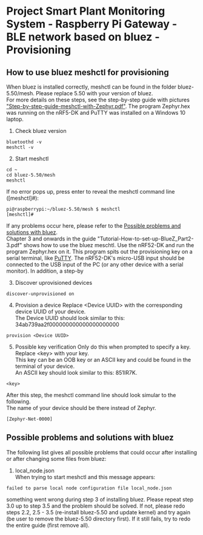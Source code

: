 # Project Smart Plant Monitoring System - Raspberry Pi Gateway - BLE network based on bluez - Provisioning
## How to use bluez meshctl for provisioning
When bluez is installed correctly, meshctl can be found in the folder bluez-5.50/mesh. Please replace 5.50 with your version of bluez.\
For more details on these steps, see the step-by-step guide with pictures ["Step-by-step-guide-meshctl-with-Zephyr.pdf"](Step-by-step-guide-meshctl-with-Zephyr.pdf). The program Zephyr.hex was running on the nRF5-DK and PuTTY was installed on a Windows 10 laptop.
1. Check bluez version
```
bluetoothd -v
meshctl -v
```
2. Start meshctl
```
cd ~
cd bluez-5.50/mesh
meshctl
```
If no error pops up, press enter to reveal the meshctl command line ([meshctl]#):
```
pi@raspberrypi:~/bluez-5.50/mesh $ meshctl
[meshctl]# 
```
If any problems occur here, please refer to the [Possible problems and solutions with bluez](#-Possible-problems-and-solutions-with-bluez).\
Chapter 3 and onwards in the guide "Tutorial-How-to-set-up-BlueZ_Part2-3.pdf" shows how to use the bluez meschtl. Use the nRF52-DK and run the program Zephyr.hex on it. This program spits out the provisioning key on a serial terminal, like [PuTTY](https://www.chiark.greenend.org.uk/~sgtatham/putty/latest.html). The nRF52-DK's micro-USB input should be connected to the USB input of the PC (or any other device with a serial monitor).
In addition, a step-by

3. Discover uprovisioned devices
```
discover-unprovisioned on
```

4. Provision a device
Replace \<Device UUID\> with the corresponding device UUID of your device.\
The Device UUID should look similar to this: 34ab739aa2f000000000000000000000
```
provision <Device UUID>
```

5. Possible key verification
Only do this when prompted to specify a key. Replace \<key\> with your key.\
This key can be an OOB key or an ASCII key and could be found in the terminal of your device.\
An ASCII key should look similar to this: 851IR7K.
```
<key>
```
After this step, the meshctl command line should look simular to the following.\
The name of your device should be there instead of Zephyr.
```
[Zephyr-Net-0000]
```

## Possible problems and solutions with bluez
The following list gives all possible problems that could occur after installing or after changing some files from bluez:

1. local_node.json\
When trying to start meshctl and this message appears:
```
failed to parse local node configuration file local_node.json
```
something went wrong during step 3 of installing bluez. Please repeat step 3.0 up to step 3.5 and the problem should be solved. If not, please redo steps 2.2, 2.5 - 3.5 (re-install bluez-5.50 and update kernel) and try again (be user to remove the bluez-5.50 directory first). If it still fails, try to redo the entire guide (first remove all).
